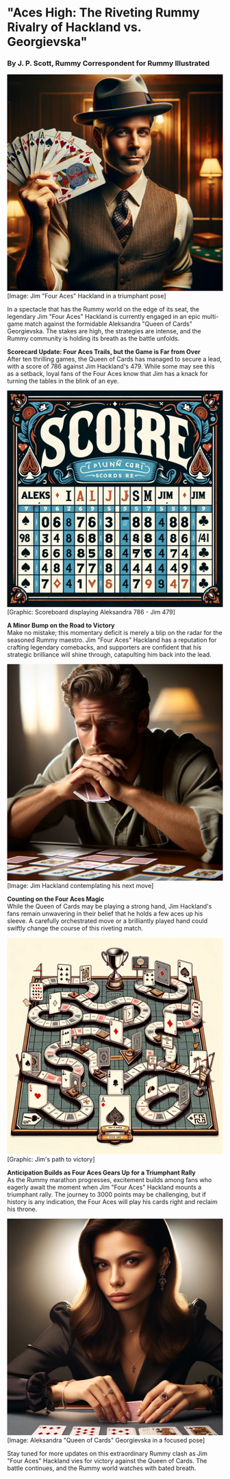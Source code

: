 # "Aces High: The Riveting Rummy Rivalry of Hackland vs. Georgievska"

### By J. P. Scott, Rummy Correspondent for Rummy Illustrated

![github](https://github.com/aleksgeorgi/CanJimBeatAleksInRummy/blob/main/press/photos/DALLE2024-02-01132953JimFourAcesHackland.png)
[Image: Jim "Four Aces" Hackland in a triumphant pose]

In a spectacle that has the Rummy world on the edge of its seat, the legendary Jim "Four Aces" Hackland is currently engaged in an epic multi-game match against the formidable Aleksandra "Queen of Cards" Georgievska. The stakes are high, the strategies are intense, and the Rummy community is holding its breath as the battle unfolds.

**Scorecard Update: Four Aces Trails, but the Game is Far from Over**  
After ten thrilling games, the Queen of Cards has managed to secure a lead, with a score of 786 against Jim Hackland's 479. While some may see this as a setback, loyal fans of the Four Aces know that Jim has a knack for turning the tables in the blink of an eye.

![github](https://github.com/aleksgeorgi/CanJimBeatAleksInRummy/blob/main/press/photos/DALLE2024-02-01140347ScoreBoard.png)
[Graphic: Scoreboard displaying Aleksandra 786 - Jim 479]

**A Minor Bump on the Road to Victory**  
Make no mistake; this momentary deficit is merely a blip on the radar for the seasoned Rummy maestro. Jim "Four Aces" Hackland has a reputation for crafting legendary comebacks, and supporters are confident that his strategic brilliance will shine through, catapulting him back into the lead.

![github](https://github.com/aleksgeorgi/CanJimBeatAleksInRummy/blob/main/press/photos/DALLE2024-02-01134046deeplycontemplatingnextmove.png)
[Image: Jim Hackland contemplating his next move]

**Counting on the Four Aces Magic**  
While the Queen of Cards may be playing a strong hand, Jim Hackland's fans remain unwavering in their belief that he holds a few aces up his sleeve. A carefully orchestrated move or a brilliantly played hand could swiftly change the course of this riveting match.

![github](https://github.com/aleksgeorgi/CanJimBeatAleksInRummy/blob/main/press/photos/DALLE2024-02-01134206pathtovictory.png)
[Graphic: Jim's path to victory]

**Anticipation Builds as Four Aces Gears Up for a Triumphant Rally**  
As the Rummy marathon progresses, excitement builds among fans who eagerly await the moment when Jim "Four Aces" Hackland mounts a triumphant rally. The journey to 3000 points may be challenging, but if history is any indication, the Four Aces will play his cards right and reclaim his throne.

![github](https://github.com/aleksgeorgi/CanJimBeatAleksInRummy/blob/main/press/photos/DALLE2024-02-01134310QueenofCard.png)
[Image: Aleksandra "Queen of Cards" Georgievska in a focused pose]

Stay tuned for more updates on this extraordinary Rummy clash as Jim "Four Aces" Hackland vies for victory against the Queen of Cards. The battle continues, and the Rummy world watches with bated breath.
